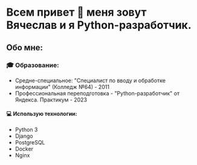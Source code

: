 # Всем привет 👋 меня зовут Вячеслав и я Python-разработчик.

## Обо мне:

### 🎓 Образование:
- Средне-специальное: "Специалист по вводу и обработке информации" (Колледж №64) - 2011
- Профессиональная переподготовка - "Python-разработчик" от Яндекса. Практикум - 2023

#### 💻 Использую технологии:

- Python 3
- Django
- PostgreSQL
- Docker
- Nginx
